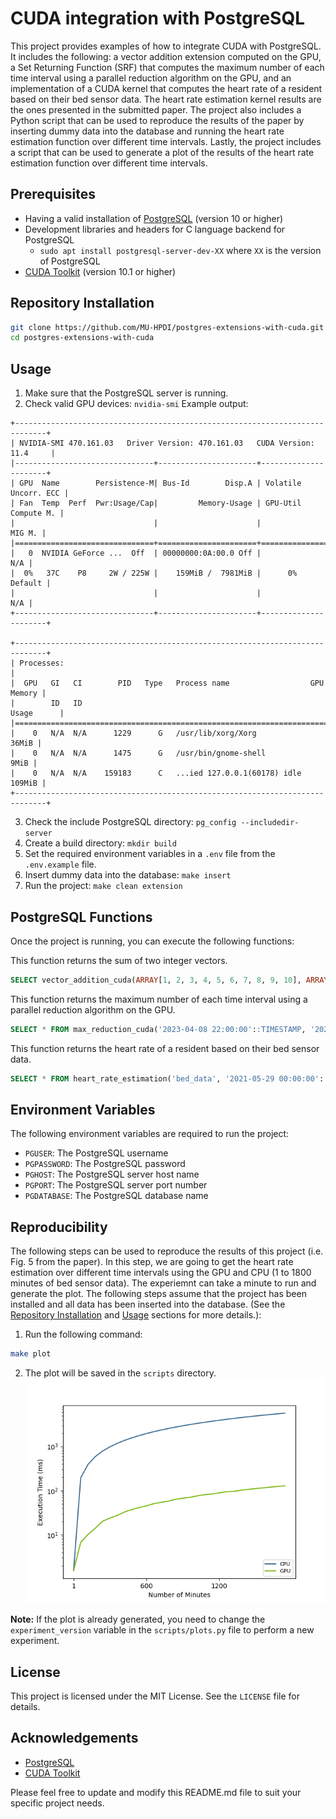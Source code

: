 # CUDA integration with PostgreSQL

This project provides examples of how to integrate CUDA with PostgreSQL. It includes the following: a vector addition extension computed on the GPU, a Set Returning Function (SRF) that computes the maximum number of each time interval using a parallel reduction algorithm on the GPU, and an implementation of a CUDA kernel that computes the heart rate of a resident based on their bed sensor data. The heart rate estimation kernel results are the ones presented in the submitted paper. The project also includes a Python script that can be used to reproduce the results of the paper by inserting dummy data into the database and running the heart rate estimation function over different time intervals. Lastly, the project includes a script that can be used to generate a plot of the results of the heart rate estimation function over different time intervals.
## Prerequisites

- Having a valid installation of [PostgreSQL](https://www.postgresql.org/download/) (version 10 or higher)
- Development libraries and headers for C language backend for PostgreSQL
  - `sudo apt install postgresql-server-dev-XX` where `XX` is the version of PostgreSQL
- [CUDA Toolkit](https://docs.nvidia.com/cuda/cuda-installation-guide-linux/) (version 10.1 or higher)
## Repository Installation

```bash
git clone https://github.com/MU-HPDI/postgres-extensions-with-cuda.git
cd postgres-extensions-with-cuda
```
## Usage

1. Make sure that the PostgreSQL server is running.
2. Check valid GPU devices: `nvidia-smi`
Example output:
```
+-----------------------------------------------------------------------------+
| NVIDIA-SMI 470.161.03   Driver Version: 470.161.03   CUDA Version: 11.4     |
|-------------------------------+----------------------+----------------------+
| GPU  Name        Persistence-M| Bus-Id        Disp.A | Volatile Uncorr. ECC |
| Fan  Temp  Perf  Pwr:Usage/Cap|         Memory-Usage | GPU-Util  Compute M. |
|                               |                      |               MIG M. |
|===============================+======================+======================|
|   0  NVIDIA GeForce ...  Off  | 00000000:0A:00.0 Off |                  N/A |
|  0%   37C    P8     2W / 225W |    159MiB /  7981MiB |      0%      Default |
|                               |                      |                  N/A |
+-------------------------------+----------------------+----------------------+
                                                                               
+-----------------------------------------------------------------------------+
| Processes:                                                                  |
|  GPU   GI   CI        PID   Type   Process name                  GPU Memory |
|        ID   ID                                                   Usage      |
|=============================================================================|
|    0   N/A  N/A      1229      G   /usr/lib/xorg/Xorg                 36MiB |
|    0   N/A  N/A      1475      G   /usr/bin/gnome-shell                9MiB |
|    0   N/A  N/A    159183      C   ...ied 127.0.0.1(60178) idle      109MiB |
+-----------------------------------------------------------------------------+
```
3. Check the include PostgreSQL directory: `pg_config --includedir-server`
4. Create a build directory: `mkdir build`
5. Set the required environment variables in a `.env` file from the `.env.example` file.
6. Insert dummy data into the database: `make insert`
7. Run the project: `make clean extension`
## PostgreSQL Functions

Once the project is running, you can execute the following functions:

This function returns the sum of two integer vectors.
```sql
SELECT vector_addition_cuda(ARRAY[1, 2, 3, 4, 5, 6, 7, 8, 9, 10], ARRAY[1, 2, 3, 4, 5, 6, 7, 8, 9, 10]);
```

This function returns the maximum number of each time interval using a parallel reduction algorithm on the GPU.
```sql
SELECT * FROM max_reduction_cuda('2023-04-08 22:00:00'::TIMESTAMP, '2023-04-09 22:00:00'::TIMESTAMP);
```

This function returns the heart rate of a resident based on their bed sensor data.
```sql
SELECT * FROM heart_rate_estimation('bed_data', '2021-05-29 00:00:00'::TIMESTAMP, '2021-06-07 00:00:00'::TIMESTAMP, 100, 'GPU', '1.0');
```
## Environment Variables

The following environment variables are required to run the project:

- `PGUSER`: The PostgreSQL username
- `PGPASSWORD`: The PostgreSQL password
- `PGHOST`: The PostgreSQL server host name
- `PGPORT`: The PostgreSQL server port number
- `PGDATABASE`: The PostgreSQL database name

## Reproducibility

The following steps can be used to reproduce the results of this project (i.e. Fig. 5 from the paper). In this step, we are going to get the heart rate estimation over different time intervals using the GPU and CPU (1 to 1800 minutes of bed sensor data). The experiemnt can take a minute to run and generate the plot. The following steps assume that the project has been installed and all data has been inserted into the database. (See the [Repository Installation](#repository-installation) and [Usage](#usage) sections for more details.):

1. Run the following command:
```bash
make plot
```
2. The plot will be saved in the `scripts` directory. ![Heart rate estimation over different time intervals using the GPU and CPU](scripts/timings_results_log_y.png)

**Note:** If the plot is already generated, you need to change the `experiment_version` variable in the `scripts/plots.py` file to perform a new experiment.
## License

This project is licensed under the MIT License. See the `LICENSE` file for details.

## Acknowledgements

- [PostgreSQL](https://www.postgresql.org/)
- [CUDA Toolkit](https://developer.nvidia.com/cuda-toolkit)

Please feel free to update and modify this README.md file to suit your specific project needs.
